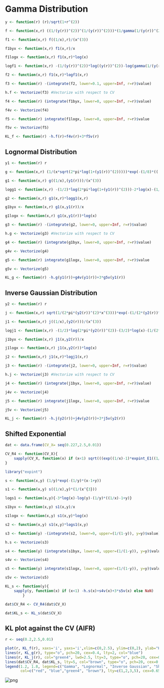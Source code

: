 # Gamma Distribution


```R
y <- function(r) (r)/sqrt(1+r^(2))
```


```R
f <- function(x,r) ((1/(y(r))^(2))^(1/(y(r))^(2)))*(1/gamma(1/(y(r))^(2)))*x^((1/(y(r))^(2))-1)*exp(-x/(y(r))^(2))
```


```R
f1 <- function(x,r) f((1/x),r)/(x^(3))
```


```R
f1byx <- function(x,r) f1(x,r)/x
```


```R
f1logx <- function(x,r) f1(x,r)*log(x)
```


```R
logf1 <- function(x,r) -(1/(y(r))^(2))*log((y(r))^(2))-log(gamma(1/(y(r))^(2)))-((1/(y(r))^(2))+2)*log(x)-(1/(((y(r))^(2))*x))
```


```R
f2 <- function(x,r) f1(x,r)*logf1(x,r)
```


```R
f3 <- function(r) -(integrate(f2, lower=0.1, upper=Inf, r=r)$value)
```


```R
h.f <- Vectorize(f3) #Vectorize with respect to CV
```


```R
f4 <- function(r) (integrate(f1byx, lower=0, upper=Inf, r=r)$value)
```


```R
f4v <- Vectorize(f4)
```


```R
f5 <- function(r) integrate(f1logx, lower=0, upper=Inf, r=r)$value
```


```R
f5v <- Vectorize(f5)
```


```R
KL_f <- function(r) -h.f(r)+f4v(r)+3*f5v(r)
```

## Lognormal Distribution


```R
y1 <- function(r) r
```


```R
g <- function(x,r) (1/(x*sqrt(2*pi*log(1+(y1(r))^(2)))))*exp(-(1/8)*(((log(1+(y1(r))^(2)))+2*log(x))^(2))/log(1+(y1(r))^(2)))
```


```R
g1 <- function(x,r) g((1/x),(y1(r)))/(x^(3))
```


```R
logg1 <- function(x,r) -(1/2)*log(2*pi*log(1+(y1(r))^(2)))-2*log(x)-(1/8)*(((log(1+(y1(r))^(2))-2*log(x))^(2))/log(1+(y1(r))^(2)))
```


```R
g2 <- function(x,r) g1(x,r)*logg1(x,r)
```


```R
g1byx <- function(x,r) g1(x,y1(r))/x
```


```R
g1logx <- function(x,r) g1(x,y1(r))*log(x)
```


```R
g3 <- function(r) -(integrate(g2, lower=0, upper=Inf, r=r)$value)
```


```R
h.g <- Vectorize(g3) #Vectorize with respect to CV
```


```R
g4 <- function(r) (integrate(g1byx, lower=0, upper=Inf, r=r)$value)
```


```R
g4v <- Vectorize(g4)
```


```R
g5 <- function(r) integrate(g1logx, lower=0, upper=Inf, r=r)$value
```


```R
g5v <- Vectorize(g5)
```


```R
KL_g <- function(r) -h.g(y1(r))+g4v(y1(r))+3*g5v(y1(r))
```

## Inverse Gaussian Distribution 


```R
y2 <- function(r) r
```


```R
j <- function(x,r) sqrt(1/(2*pi*(y2(r))^(2)*x^(3)))*exp(-(1/(2*(y2(r))^(2)))*(((x-1)^(2))/x))
```


```R
j1 <- function(x,r) j((1/x),(y2(r)))/(x^(3))
```


```R
logj1 <- function(x,r) -(1/2)*log(2*pi*(y2(r))^(2))-(3/2)*log(x)-(1/(2*(y2(r))^(2)))*(((1-x)^(2))/x)
```


```R
j1byx <- function(x,r) j1(x,y2(r))/x
```


```R
j1logx <- function(x,r) j1(x,y2(r))*log(x)
```


```R
j2 <- function(x,r) j1(x,r)*logj1(x,r)
```


```R
j3 <- function(r) -(integrate(j2, lower=0, upper=Inf, r=r)$value)
```


```R
h.j <- Vectorize(j3) #Vectorize with respect to CV
```


```R
j4 <- function(r) (integrate(j1byx, lower=0, upper=Inf, r=r)$value)
```


```R
j4v <- Vectorize(j4)
```


```R
j5 <- function(r) integrate(j1logx, lower=0, upper=Inf, r=r)$value
```


```R
j5v <- Vectorize(j5)
```


```R
KL_j <- function(r) -h.j(y2(r))+j4v(y2(r))+3*j5v(y2(r))
```

## Shifted Exponential 


```R
dat <- data.frame(CV_X= seq(0.227,2.5,0.01))
```


```R
CV_R4 <- function(CV_X){
    sapply(CV_X, function(x) if (x<1) sqrt(((exp((1/x)-1)*expint_E1((1/x)-1, scale = FALSE))/x)-1) else NaN)
}
```


```R
library("expint")
```


```R
s <- function(x,y) (1/y)*exp(-(1/y)*(x-1+y))
```


```R
s1 <- function(x,y) s((1/x),y)*(1/(x^{3}))
```


```R
logs1 <- function(x,y){-3*log(x)-log(y)-(1/y)*((1/x)-1+y)}
```


```R
s1byx <- function(x,y) s1(x,y)/x
```


```R
s1logx <- function(x,y) s1(x,y)*log(x)
```


```R
s2 <- function(x,y) s1(x,y)*logs1(x,y)
```


```R
s3 <- function(y) -(integrate(s2, lower=0, upper=(1/(1-y)), y=y)$value)
```


```R
h.s <- Vectorize(s3) 
```


```R
s4 <- function(y) (integrate(s1byx, lower=0, upper=(1/(1-y)), y=y)$value)
```


```R
s4v <- Vectorize(s4)
```


```R
s5 <- function(y) integrate(s1logx, lower=0, upper=(1/(1-y)), y=y)$value
```


```R
s5v <- Vectorize(s5)
```


```R
KL_s <- function(y){
    sapply(y, function(x) if (x<1) -h.s(x)+s4v(x)+3*s5v(x) else NaN)
        }
```


```R
dat$CV_R4 <- CV_R4(dat$CV_X)

```


```R
dat$KL_s <- KL_s(dat$CV_X)
```

## KL plot against the CV (AIFR)


```R
r <- seq(0.2,2.5,0.01)  
```


```R
plot(r, KL_f(r), xaxs='i', yaxs='i',xlim=c(0,2.5), ylim=c(0,2), ylab="KL distance", xlab="CV(R)", type="o", pch=20, cex=0.4, col="red")
lines(r, KL_g(r), type="o", pch=20, cex=0.4, lty=2, col="blue")
lines(r, KL_j(r), col="green4", lwd=2.5, lty=3, type="o", pch=20, cex=0.4)
lines(dat$CV_R4, dat$KL_s, lty=5, col="brown", type="o", pch=20, cex=0.4)
legend(1.2, 1.8, legend=c("Gamma", "Lognormal", "Inverse Gaussian", "Shifted Exp."),
       col=c("red", "blue","green4", "brown"), lty=c(1,2,3,5), cex=0.65)
```


![png](output_66_0.png)



```R

```
